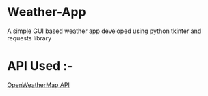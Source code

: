 # Weather-App
A simple GUI based weather app developed using python tkinter and requests library

# API Used :- 
[OpenWeatherMap API](https://openweathermap.org/api)
